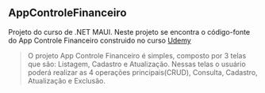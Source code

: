 ## AppControleFinanceiro

Projeto do curso de .NET MAUI. Neste projeto se encontra o código-fonte do App Controle Financeiro construido no curso [Udemy](https://www.udemy.com/course/net-maui-desenvolvendo-um-app-de-controle-financeiro/)

> O projeto App Controle Financeiro é simples, composto por 3 telas que são: Listagem, Cadastro e Atualização. Nessas telas o usuário poderá realizar as 4 operações principais(CRUD), Consulta, Cadastro, Atualização e Exclusão.

